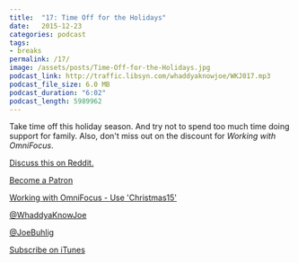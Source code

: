 ```yaml
---
title:  "17: Time Off for the Holidays"
date:   2015-12-23
categories: podcast
tags:
- breaks
permalink: /17/
image: /assets/posts/Time-Off-for-the-Holidays.jpg
podcast_link: http://traffic.libsyn.com/whaddyaknowjoe/WKJ017.mp3
podcast_file_size: 6.0 MB
podcast_duration: "6:02"
podcast_length: 5989962
---
```


Take time off this holiday season. And try not to spend too much time doing support for family. Also, don't miss out on the discount for _Working with OmniFocus_.
<!--more-->

[Discuss this on Reddit.](http://joebuhlig.com/17/)

[Become a Patron](http://joebuhlig.com/patron/)

[Working with OmniFocus - Use 'Christmas15'](https://tools.joebuhlig.com/working-with-omnifocus/)

[@WhaddyaKnowJoe](https://twitter.com/whaddyaknowjoe)

[@JoeBuhlig](https://twitter.com/JoeBuhlig)

[Subscribe on iTunes](https://itunes.apple.com/us/podcast/whaddya-know-joe/id1035426948)